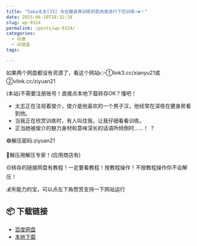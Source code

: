 ```yaml
---
title: "Saka太太[33] 与在健身房训练的肌肉男进行下巴训练⭐❤️！"
date: 2025-06-10T18:32:18
slug: wp-9324
permalink: /posts/wp-9324/
categories:
  - 动漫
  - 动漫盖
tags:

---
```


如果两个网盘都没有资源了，看这个网站👉①link3.cc/xianyu21或②vlink.cc/ziyuan21

(本站)不需要注册账号！直接点本地下载转存OK？懂吧！

*   太志正在注视着俊介，俊介是他喜欢的一个男子汉，他经常在深夜在健身房看到他。
*   当我正在欣赏训练时，有人叫住我，让我仔细看看训练。
*   正当她被俊介的魅力身材和意味深长的话语所倾倒时……！ ？

🟢解压密码:ziyuan21

🔵解压用解压专家！(应用商店有)

🟡转存的链接网盘有教程！一定要看教程！按教程操作！不按教程操作你不会解压！

💰🈶能力的宝，可以点左下角赞赏支持一下网站运行

## 📦 下载链接
- [百度网盘](https://blziyuan21.com/pay-download/9324?key=feb71eb8f4&down_id=0)
- [本地下载](https://blziyuan21.com/pay-download/9324?key=feb71eb8f4&down_id=1)

